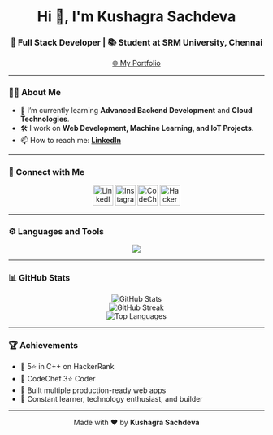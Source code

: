 <h1 align="center">Hi 👋, I'm Kushagra Sachdeva</h1>
<h3 align="center">🚀 Full Stack Developer | 📚 Student at SRM University, Chennai</h3>

<p align="center">
  <a href="https://Kushagra-sachdeva.xyz" target="_blank">
    🌐 My Portfolio
  </a>
</p>

---

### 🧑‍💻 About Me

- 🌱 I’m currently learning **Advanced Backend Development** and **Cloud Technologies**.
- 🛠️ I work on **Web Development, Machine Learning, and IoT Projects**.
- 📫 How to reach me: **[LinkedIn]([https://linkedin.com/in/kushagra-sachdeva](https://www.linkedin.com/in/kushagra-sachdeva-32519b238/))**

---

### 📲 Connect with Me

<p align="center">
  <a href="https://linkedin.com/in/kushagra-sachdeva" target="blank"><img src="https://skillicons.dev/icons?i=linkedin" height="40" alt="LinkedIn" /></a>
  <a href="https://instagram.com/kushu_6705" target="blank"><img src="https://skillicons.dev/icons?i=instagram" height="40" alt="Instagram" /></a>
  <a href="https://www.codechef.com/users/team_life_75" target="blank"><img src="https://cdn.jsdelivr.net/npm/simple-icons@v3/icons/codechef.svg" height="40" alt="CodeChef" /></a>
  <a href="https://www.hackerrank.com/sachdevak806" target="blank"><img src="https://skillicons.dev/icons?i=hackerrank" height="40" alt="HackerRank" /></a>
</p>

---

### ⚙️ Languages and Tools

<p align="center">
  <img src="https://skillicons.dev/icons?i=html,css,js,react,nodejs,express,mongodb,mysql,cpp,java,python,tailwind,bootstrap,nextjs,linux,postman,arduino,photoshop,ts,scikit-learn,tensorflow" />
</p>

---

### 📊 GitHub Stats

<p align="center">
  <img src="https://github-readme-stats.vercel.app/api?username=Kushagra-Sachdeva&show_icons=true&theme=react&hide_border=true" alt="GitHub Stats" />
  <br/>
  <img src="https://github-readme-streak-stats.herokuapp.com/?user=Kushagra-Sachdeva&theme=react&hide_border=true" alt="GitHub Streak" />
  <br/>
  <img src="https://github-readme-stats.vercel.app/api/top-langs/?username=Kushagra-Sachdeva&layout=compact&theme=react&hide_border=true" alt="Top Languages" />
</p>

---

### 🏆 Achievements

- 🥇 5⭐ in C++ on HackerRank
- 🥈 CodeChef 3⭐ Coder
- 🏅 Built multiple production-ready web apps
- 📜 Constant learner, technology enthusiast, and builder

---

<p align="center">
  Made with ❤️ by <b>Kushagra Sachdeva</b>
</p>
